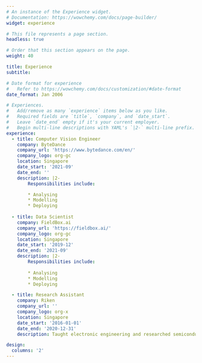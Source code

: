 ```yaml
---
# An instance of the Experience widget.
# Documentation: https://wowchemy.com/docs/page-builder/
widget: experience

# This file represents a page section.
headless: true

# Order that this section appears on the page.
weight: 40

title: Experience
subtitle:

# Date format for experience
#   Refer to https://wowchemy.com/docs/customization/#date-format
date_format: Jan 2006

# Experiences.
#   Add/remove as many `experience` items below as you like.
#   Required fields are `title`, `company`, and `date_start`.
#   Leave `date_end` empty if it's your current employer.
#   Begin multi-line descriptions with YAML's `|2-` multi-line prefix.
experience:
  - title: Computer Vision Engineer
    company: ByteDance
    company_url: 'https://www.bytedance.com/en/'
    company_logo: org-gc
    location: Singapore
    date_start: '2021-09'
    date_end: ''
    description: |2-
        Responsibilities include:

        * Analysing
        * Modelling
        * Deploying
        
  - title: Data Scientist
    company: FieldBox.ai
    company_url: 'https://fieldbox.ai/'
    company_logo: org-gc
    location: Singapore
    date_start: '2019-12'
    date_end: '2021-09'
    description: |2-
        Responsibilities include:
        
        * Analysing
        * Modelling
        * Deploying

  - title: Research Assistant
    company: Riken
    company_url: ''
    company_logo: org-x
    location: Singapore
    date_start: '2016-01-01'
    date_end: '2020-12-31'
    description: Taught electronic engineering and researched semiconductor physics.

design:
  columns: '2'
---
```

